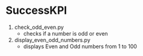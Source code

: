 # SuccessKPI

1. check_odd_even.py
    - checks if a number is odd or even
2. display_even_odd_numbers.py
    - displays Even and Odd numbers from 1 to 100
